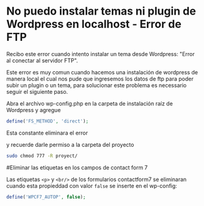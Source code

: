 # No puedo instalar temas ni plugin de Wordpress en localhost - Error de FTP

Recibo este error cuando intento instalar un tema desde Wordpress: "Error al conectar al servidor FTP".


Este error es muy comun cuando hacemos una instalación de wordpress de manera local el cual nos pude que ingresemos los datos de ftp para poder subir un plugin o un tema, para solucionar este problema es necessario seguir el siguiente paso.

Abra el archivo wp-config.php en la carpeta de instalación raíz de Wordpress y agregue

```php
define('FS_METHOD', 'direct');
```

Esta constante eliminara el error

y recuerde darle permiso a la carpeta del proyecto

```bash
sudo chmod 777 -R proyect/
```

#Eliminar las etiquetas en los campos de contact form 7

Las etiquetas `<p>` y `<br/>` de los formularios contactform7 se eliminaran cuando esta propieddad con valor `false` se inserte en el wp-config:

```php
define('WPCF7_AUTOP', false);
```